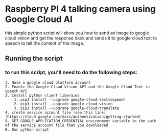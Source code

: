 # Raspberry PI 4 talking camera using Google Cloud AI
this simple python script will show you how to send an image to google cloud vision and get the response back and sends it to google cloud text to speech to tell the content of the image.

## Running the script
### to run this script, you'll need to do the following steps:
	1. Have a google cloud platform account
	2. Enable the Google Cloud Vision API and the Google Cloud Text to Speech API
	3. Install python client liberaies
		1. pip3 install --upgrade google-cloud-texttospeech
		2. pip3 install --upgrade google-cloud-vision
		3. pip3 install --upgrade google-cloud-translate
	4. create service account file [see this link](https://cloud.google.com/docs/authentication/getting-started)
	5. SET GOOGLE_APPLICATION_CREDENTIAL environment variable to the path of the service account file that you downloaded
	6. Run python script

